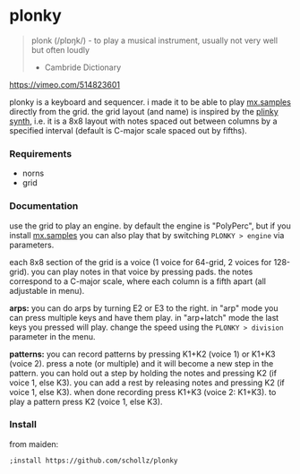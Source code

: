 # plonky

> plonk (/plɒŋk/) - to play a musical instrument, usually not very well but often loudly
> - Cambride Dictionary


https://vimeo.com/514823601


plonky is a keyboard and sequencer. i made it to be able to play [mx.samples](https://llllllll.co/t/mx-samples/41400) directly from the grid. the grid layout (and name) is inspired by the [plinky synth](https://www.plinkysynth.com/), i.e. it is a 8x8 layout with notes spaced out between columns by a specified interval (default is C-major scale spaced out by fifths).


### Requirements

- norns
- grid

### Documentation

use the grid to play an engine. by default the engine is "PolyPerc", but if you install [mx.samples](https://llllllll.co/t/mx-samples/41400) you can also play that by switching `PLONKY > engine` via parameters.

each 8x8 section of the grid is a voice (1 voice for 64-grid, 2 voices for 128-grid). you can play notes in that voice by pressing pads. the notes correspond to a C-major scale, where each column is a fifth apart (all adjustable in menu).

**arps:** you can do arps by turning E2 or E3 to the right. in "arp" mode you can press multiple keys and have them play. in "arp+latch" mode the last keys you pressed will play. change the speed using the `PLONKY > division` parameter in the menu.

**patterns:** you can record patterns by pressing K1+K2 (voice 1) or K1+K3 (voice 2). press a note (or multiple) and it will become a new step in the pattern. you can hold out a step by holding the notes and pressing K2 (if voice 1, else K3). you can add a rest by releasing notes and pressing K2 (if voice 1, else K3). when done recording press K1+K3 (voice 2: K1+K3). to play a pattern press K2 (voice 1, else K3).


### Install

from maiden:

```
;install https://github.com/schollz/plonky
```

